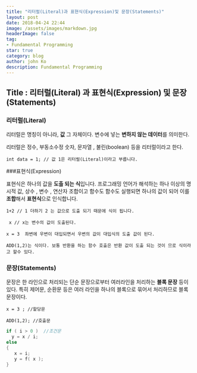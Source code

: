 ```yaml
---
title: "리터럴(Literal)과 표현식(Expression)및 문장(Statements)"
layout: post
date: 2018-04-24 22:44
image: /assets/images/markdown.jpg
headerImage: false
tag:
- Fundamental Programming
star: true
category: blog
author: john Ko
description: Fundamental Programming
---
```


## Title : 리터럴(Literal) 과 표현식(Expression) 및 문장(Statements)

### 리터럴(Literal)

리터럴은 명칭이 아니라,  **값** 그 자체이다. 변수에 넣는 **변하지 않는 데이터**를 의미한다.

리터럴은 정수, 부동소수정 숫자, 문자열 , 불린(boolean) 등을 리터럴이라고 한다.

```
int data = 1; // 값 1은 리터럴(Literal)이라고 부릅니다.
```



###표현식(Expression)

표현식은 하나의 값을 **도출 되는 식**입니다. 프로그래밍 언어가 해석하는 하나 이상의 명시적 값, 상수 , 변수 , 연산자 조합이고 함수도 함수도 실행되면 하나의 값이 되어 이를 **조합**해서 **표현식**으로 인식합니다.

``` 1+2 // 1 더하기 2 는 값으로 도출 되기 때문에 식이 됩니다. ```

``` x // x는 변수의 값이 도출된다.```

``` x = 3  좌변에 우변이 대입되면서 우변의 값이 대입식의 도출 값이 된다. ``` 

```ADD(1,2)는 식이다. 보통 반환을 하는 함수 호출은 반환 값이 도출 되는 것이 므로 식이라고 할수 있다.```



### 문장(Statements) 

문장은 한 라인으로 처리되는 단순 문장으로부터 여러라인을 처리하는 **블록 문장** 등이 있다. 특히 제어문, 순환문 등은 여러 라인을 하나의 블록으로 묶어서 처리하므로 블록 문장이다. 

``` x = 3 ; //할당문  ```

```ADD(1,2); //호출문 ```

 ```c++
if ( i > 0 )  //조건문
   y = x / i;  
else   
{  
    x = i;  
    y = f( x );  
}
 ```









